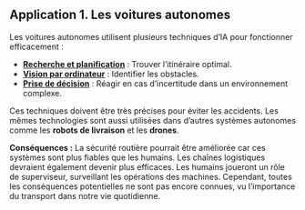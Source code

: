 ## **Application 1. Les voitures autonomes**

Les voitures autonomes utilisent plusieurs techniques d’IA pour fonctionner efficacement :

- <u>**Recherche et planification**</u> : Trouver l’itinéraire optimal.
- [<u>**Vision par ordinateur**</u>](/Glossaire/C/computervision.md) : Identifier les obstacles.
- <u>**Prise de décision**</u> : Réagir en cas d’incertitude dans un environnement complexe.

Ces techniques doivent être très précises pour éviter les accidents. Les mêmes technologies sont aussi utilisées dans d’autres systèmes autonomes comme les **robots de livraison** et les **drones**.

**Conséquences :** La sécurité routière pourrait être améliorée car ces systèmes sont plus fiables que les humains. Les chaînes logistiques devraient également devenir plus efficaces. Les humains joueront un rôle de superviseur, surveillant les opérations des machines. Cependant, toutes les conséquences potentielles ne sont pas encore connues, vu l’importance du transport dans notre vie quotidienne.
